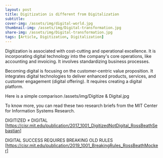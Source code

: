 ```yaml
---
layout: post
title: Digitization is different from Digitalization 
subtitle: 
cover-img: /assets/img/digital-world.jpg
thumbnail-img: /assets/img/Digital-transformation.jpg
share-img: /assets/img/Digital-transformation.jpg
tags: [Article, Digitization, Digitalization]
---
```


Digitization is associated with cost-cutting and operational excellence. It is incorporating digital technology into the company's core operations, like accounting and invoicing. It involves standardizing business processes.

Becoming digital is focusing on the customer-centric value proposition. It integrates digital technologies to deliver enhanced products, services, and customer engagement (digital offering). It requires creating a digital platform.

Here is a simple comparison 
/assets/img/Digitize & Digital.jpg

To know more, you can read these two research briefs from the MIT Center for Information Systems Research.

DIGITIZED ≠ DIGITAL
[https://cisr.mit.edu/publication/2017_1001_DigitizedNotDigital_RossBeathSebastian]


DIGITAL SUCCESS REQUIRES BREAKING OLD RULES
[https://cisr.mit.edu/publication/2019_1001_BreakingRules_RossBeathMocker]


